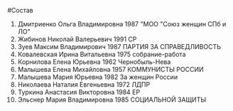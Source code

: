 #Состав
1. Дмитриенко Ольга Владимировна 1987 \"МОО \"Союз женщин СПб и ЛО\"
2. Жибинов Николай Валерьевич 1991 СР
3. Зуев Максим Владимирович 1987 ПАРТИЯ ЗА СПРАВЕДЛИВОСТЬ
4. Ковалевская Ирина Витальевна 1975 собрание-работа
5. Корнилова Елена Юрьевна 1962 Чернобыль-Нева
6. Малышева Елена Михайловна 1957 КОММУНИСТЫ РОССИИ
7. Малышева Мария Юрьевна 1982 За женщин России
8. Николаева Наталия Евгеньевна 1972 ЛДПР
9. Туркина Анастасия Викторовна 1984 ЕР
10. Эльснер Мария Владимировна 1985 СОЦИАЛЬНОЙ ЗАЩИТЫ
